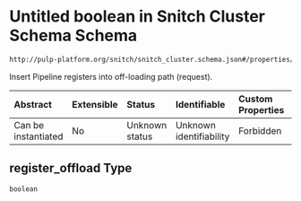 # Untitled boolean in Snitch Cluster Schema Schema

```txt
http://pulp-platform.org/snitch/snitch_cluster.schema.json#/properties/timing/properties/register_offload
```

Insert Pipeline registers into off-loading path (request).

| Abstract            | Extensible | Status         | Identifiable            | Custom Properties | Additional Properties | Access Restrictions | Defined In                                                                       |
| :------------------ | :--------- | :------------- | :---------------------- | :---------------- | :-------------------- | :------------------ | :------------------------------------------------------------------------------- |
| Can be instantiated | No         | Unknown status | Unknown identifiability | Forbidden         | Allowed               | none                | [snitch_cluster.schema.json*](snitch_cluster.schema.json "open original schema") |

## register_offload Type

`boolean`
